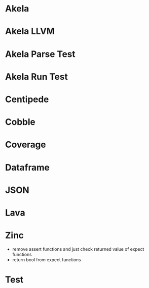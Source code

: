 # Akela

# Akela LLVM

# Akela Parse Test

# Akela Run Test

# Centipede

# Cobble

# Coverage

# Dataframe

# JSON

# Lava

# Zinc
* remove assert functions and just check returned value of expect functions
* return bool from expect functions

# Test
